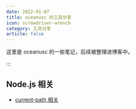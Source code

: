 ```yaml
---
date: 2022-01-07
title: oceanusc 的工具分享
icon: screwdriver-wrench
category: 工具分享
article: false
---
```


这里是 oceanusc 的一些笔记，后续被整理进博客中。

:::

## Node.js 相关

- [current-path 相关](node-js/current-path.md)
